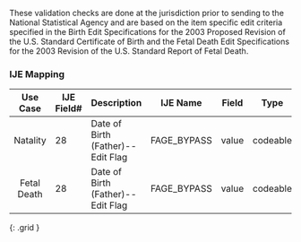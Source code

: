 These validation checks are done at the jurisdiction prior to sending to the National Statistical Agency and are based on the item specific edit criteria specified in the Birth Edit Specifications for the 2003 Proposed Revision of the U.S. Standard Certificate of Birth and the Fetal Death Edit Specifications for the 2003 Revision of the U.S. Standard Report of Fetal Death.
### IJE Mapping

| **Use Case** |  **IJE Field#**   |  **Description**  | **IJE Name**  |  **Field**  |  **Type**  | **Value Set**  |
| :---------: | --------------- | ------------ | ------------- | ---------- | ---------- | -------------- |
| Natality | 28 | Date of Birth (Father)--Edit Flag | FAGE_BYPASS | value |codeable |[PHVS_BirthdateEditFlags_NCHS], See [Handling of edit flags] |
| Fetal Death | 28 | Date of Birth (Father)--Edit Flag | FAGE_BYPASS | value |codeable |[PHVS_BirthdateEditFlags_NCHS], See [Handling of edit flags] |
{: .grid }
